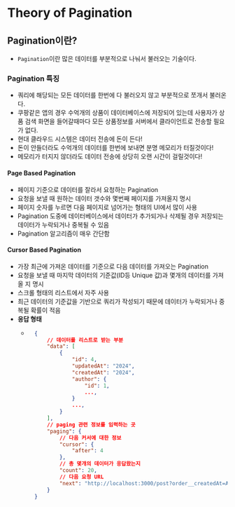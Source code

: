 # Theory of Pagination

## Pagination이란?
- `Pagination`이란 많은 데이터를 부분적으로 나눠서 불러오는 기술이다.

### Pagination 특징
- 쿼리에 해당되는 모든 데이터를 한번에 다 불러오지 않고 부분적으로 쪼개서 불러온다.
- 쿠팡같은 앱의 경우 수억개의 상품이 데이터베이스에 저장되어 있는데 사용자가 상품 검색 화면을 들어갈때마다 모든 상품정보를 서버에서 클라이언트로 전송할 필요가 없다.
- 현대 클라우드 시스템은 데이터 전송에 돈이 든다!
- 돈이 안들더라도 수억개의 데이터를 한번에 보내면 분명 메모리가 터질것이다!
- 메모리가 터지지 않더라도 데이터 전송에 상당히 오랜 시간이 걸릴것이다!

#### Page Based Pagination
- 페이지 기준으로 데이터를 잘라서 요청하는 Pagination
- 요청을 보낼 때 원하는 데이터 갯수와 몇번째 페이지를 가져올지 명시
- 페이지 숫자를 누르면 다음 페이지로 넘어가는 형태의 UI에서 많이 사용
- Pagination 도중에 데이터베이스에서 데이터가 추가되거나 삭제될 경우 저장되는 데이터가 누락되거나 중복될 수 있음
- Pagination 알고리즘이 매우 간단함

#### Cursor Based Pagination
- 가장 최근에 가져온 데이터를 기준으로 다음 데이터를 가져오는 Pagination
- 요청을 보낼 때 마지막 데이터의 기준값(ID등 Unique 값)과 몇개의 데이터를 가져올 지 명시
- 스크롤 형태의 리스트에서 자주 사용
- 최근 데이터의 기준값을 기반으로 쿼리가 작성되기 때문에 데이터가 누락되거나 중복될 확률이 적음
- **응답 형태**
    - ```JSON
        {
            // 데이터를 리스트로 받는 부분
            "data": [
                {
                    "id": 4,
                    "updatedAt": "2024",
                    "createdAt": "2024",
                    "author": {
                        "id": 1,
                        ...,
                    }
                    ...,
                }
            ],
            // paging 관련 정보를 임력하는 곳
            "paging": {
                // 다음 커서에 대한 정보
                "cursor": {
                    "after": 4
                },
                // 총 몇개의 데이터가 응답왔는지
                "count": 20,
                // 다음 요청 URL
                "next": "http://localhost:3000/post?order__createdAt=ASC&take=20&where__id_more_than=4"
            }
        }
        ```